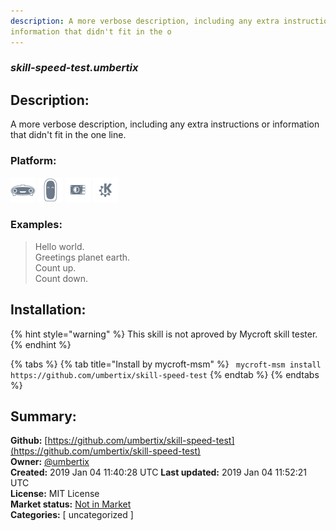 ```yaml
---
description: A more verbose description, including any extra instructions or
information that didn't fit in the o
---
```


### _skill-speed-test.umbertix_  
## Description:  
A more verbose description, including any extra instructions or
information that didn't fit in the one line.  
  
### Platform:  
 ![Mark I](../.gitbook/assets/mark-1-icon.png)  ![Mark II](../.gitbook/assets/mark-2-icon.png)  ![Picroft](../.gitbook/assets/picroft-icon.png)  ![plasmoid](../.gitbook/assets/kde.png)   
### Examples:  
> Hello world.  
> Greetings planet earth.  
> Count up.  
> Count down.  
  
## Installation:  
{% hint style="warning" %}
This skill is not aproved by Mycroft skill tester.
{% endhint %}
    
{% tabs %}
{% tab title="Install by mycroft-msm" %}
``` mycroft-msm install https://github.com/umbertix/skill-speed-test```
{% endtab %}
  {% endtabs %}
    
## Summary:  
**Github:** [https://github.com/umbertix/skill-speed-test](https://github.com/umbertix/skill-speed-test)  
**Owner:** [@umbertix](https://github.com/umbertix)  
**Created:** 2019 Jan 04 11:40:28 UTC  **Last updated:** 2019 Jan 04 11:52:21 UTC  
**License:** MIT License  
**Market status:** [Not in Market](https://market.mycroft.ai/skill/)  
**Categories:** [ uncategorized ]   
